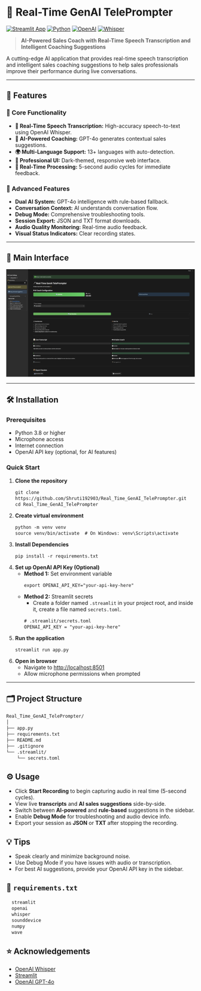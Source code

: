 # 🎤 Real-Time GenAI TelePrompter

[![Streamlit App](https://static.streamlit.io/badges/streamlit_badge_black_white.svg)](https://streamlit.io/)
[![Python](https://img.shields.io/badge/python-3.8+-blue.svg)](https://www.python.org/downloads/)
[![OpenAI](https://img.shields.io/badge/OpenAI-GPT--4o-green.svg)](https://openai.com/)
[![Whisper](https://img.shields.io/badge/OpenAI-Whisper-orange.svg)](https://github.com/openai/whisper)

> **AI-Powered Sales Coach with Real-Time Speech Transcription and Intelligent Coaching Suggestions**

A cutting-edge AI application that provides real-time speech transcription and intelligent sales coaching suggestions to help sales professionals improve their performance during live conversations.

---

## 🌟 Features

### 🎯 Core Functionality

- **🎤 Real-Time Speech Transcription:** High-accuracy speech-to-text using OpenAI Whisper.
- **🤖 AI-Powered Coaching:** GPT-4o generates contextual sales suggestions.
- **🌍 Multi-Language Support:** 13+ languages with auto-detection.
- **📱 Professional UI:** Dark-themed, responsive web interface.
- **🔄 Real-Time Processing:** 5-second audio cycles for immediate feedback.

### 🚀 Advanced Features

- **Dual AI System:** GPT-4o intelligence with rule-based fallback.
- **Conversation Context:** AI understands conversation flow.
- **Debug Mode:** Comprehensive troubleshooting tools.
- **Session Export:** JSON and TXT format downloads.
- **Audio Quality Monitoring:** Real-time audio feedback.
- **Visual Status Indicators:** Clear recording states.

---

## 📸 Main Interface

![Main Interface](Interface.png)

---

## 🛠️ Installation

### Prerequisites

- Python 3.8 or higher
- Microphone access
- Internet connection
- OpenAI API key (optional, for AI features)

### Quick Start

1. **Clone the repository**
    ```
    git clone https://github.com/Shruti192903/Real_Time_GenAI_TelePrompter.git
    cd Real_Time_GenAI_TelePrompter
    ```
2. **Create virtual environment**
    ```
    python -m venv venv
    source venv/bin/activate  # On Windows: venv\Scripts\activate
    ```
3. **Install Dependencies**
    ```
    pip install -r requirements.txt
    ```
4. **Set up OpenAI API Key (Optional)**
    - **Method 1:** Set environment variable
        ```
        export OPENAI_API_KEY="your-api-key-here"
        ```
    - **Method 2:** Streamlit secrets
        - Create a folder named `.streamlit` in your project root, and inside it, create a file named `secrets.toml`.
        ```
        # .streamlit/secrets.toml
        OPENAI_API_KEY = "your-api-key-here"
        ```
5. **Run the application**
    ```
    streamlit run app.py
    ```
6. **Open in browser**
    - Navigate to [http://localhost:8501](http://localhost:8501)
    - Allow microphone permissions when prompted

---

## 🗂️ Project Structure
``` 
Real_Time_GenAI_TelePrompter/
│
├── app.py
├── requirements.txt
├── README.md
├── .gitignore
└── .streamlit/
    └── secrets.toml
```

## ⚙️ Usage

-   Click **Start Recording** to begin capturing audio in real time (5-second cycles).
-   View live **transcripts** and **AI sales suggestions** side-by-side.
-   Switch between **AI-powered** and **rule-based** suggestions in the sidebar.
-   Enable **Debug Mode** for troubleshooting and audio device info.
-   Export your session as **JSON** or **TXT** after stopping the recording.

## 💡 Tips

-   Speak clearly and minimize background noise.
-   Use Debug Mode if you have issues with audio or transcription.
-   For best AI suggestions, provide your OpenAI API key in the sidebar.

## 📝 `requirements.txt`
```
  streamlit
  openai
  whisper
  sounddevice
  numpy
  wave
```

  ## ⭐ Acknowledgements

-   [OpenAI Whisper](https://github.com/openai/whisper)
-   [Streamlit](https://streamlit.io/)
-   [OpenAI GPT-4o](https://openai.com/)
